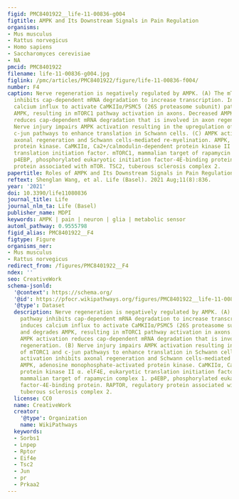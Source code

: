 ```yaml
---
figid: PMC8401922__life-11-00836-g004
figtitle: AMPK and Its Downstream Signals in Pain Regulation
organisms:
- Mus musculus
- Rattus norvegicus
- Homo sapiens
- Saccharomyces cerevisiae
- NA
pmcid: PMC8401922
filename: life-11-00836-g004.jpg
figlink: /pmc/articles/PMC8401922/figure/life-11-00836-f004/
number: F4
caption: Nerve regeneration is negatively regulated by AMPK. (A) The mTORC1 pathway
  inhibits cap-dependent mRNA degradation to increase transcription. Injury induces
  calcium influx to activate CaMKIIα/PSMC5 (26S proteasome subunit) pathway and degrades
  AMPK, resulting in mTORC1 pathway activation in axons. Decreased AMPK activation
  reduces cap-dependent mRNA degradation that is involved in axon regeneration. (B)
  Nerve injury impairs AMPK activation resulting in the upregulation of mTORC1 and
  c-jun pathways to enhance translation in Schwann cells. (C) AMPK activation inhibits
  axonal regeneration and Schwann cells-mediated re-myelination. AMPK, adenosine monophosphate-activated
  protein kinase. CaMKIIα, Ca2+/calmodulin-dependent protein kinase II α. elF4E, eukaryotic
  translation initiation factor. mTORC1, mammalian target of rapamycin complex 1.
  p4EBP, phosphorylated eukaryotic initiation factor-4E-binding protein. RAPTOR, regulatory
  protein associated with mTOR. TSC2, tuberous sclerosis complex 2.
papertitle: Roles of AMPK and Its Downstream Signals in Pain Regulation.
reftext: Shenglan Wang, et al. Life (Basel). 2021 Aug;11(8):836.
year: '2021'
doi: 10.3390/life11080836
journal_title: Life
journal_nlm_ta: Life (Basel)
publisher_name: MDPI
keywords: AMPK | pain | neuron | glia | metabolic sensor
automl_pathway: 0.9555798
figid_alias: PMC8401922__F4
figtype: Figure
organisms_ner:
- Mus musculus
- Rattus norvegicus
redirect_from: /figures/PMC8401922__F4
ndex: ''
seo: CreativeWork
schema-jsonld:
  '@context': https://schema.org/
  '@id': https://pfocr.wikipathways.org/figures/PMC8401922__life-11-00836-g004.html
  '@type': Dataset
  description: Nerve regeneration is negatively regulated by AMPK. (A) The mTORC1
    pathway inhibits cap-dependent mRNA degradation to increase transcription. Injury
    induces calcium influx to activate CaMKIIα/PSMC5 (26S proteasome subunit) pathway
    and degrades AMPK, resulting in mTORC1 pathway activation in axons. Decreased
    AMPK activation reduces cap-dependent mRNA degradation that is involved in axon
    regeneration. (B) Nerve injury impairs AMPK activation resulting in the upregulation
    of mTORC1 and c-jun pathways to enhance translation in Schwann cells. (C) AMPK
    activation inhibits axonal regeneration and Schwann cells-mediated re-myelination.
    AMPK, adenosine monophosphate-activated protein kinase. CaMKIIα, Ca2+/calmodulin-dependent
    protein kinase II α. elF4E, eukaryotic translation initiation factor. mTORC1,
    mammalian target of rapamycin complex 1. p4EBP, phosphorylated eukaryotic initiation
    factor-4E-binding protein. RAPTOR, regulatory protein associated with mTOR. TSC2,
    tuberous sclerosis complex 2.
  license: CC0
  name: CreativeWork
  creator:
    '@type': Organization
    name: WikiPathways
  keywords:
  - Sorbs1
  - Lnpep
  - Rptor
  - Eif4e
  - Tsc2
  - Jun
  - pr
  - Prkaa2
---
```

